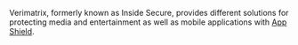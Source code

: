 Verimatrix, formerly known as Inside Secure, provides different solutions for protecting
media and entertainment as well as mobile applications with [App Shield](https://www.verimatrix.com/products/app-shield/).
